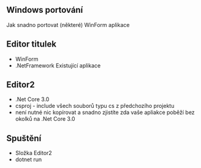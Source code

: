 Windows portování
---
Jak snadno portovat (některé) WinForm aplikace
## Editor titulek
* WinForm
* .NetFramework
Existující aplikace
## Editor2
* .Net Core 3.0
* csproj - include všech souborů typu cs z předchozího projektu
* není nutné nic kopírovat a snadno zjistíte zda vaše apliakce poběží bez okolků na .Net Core 3.0

## Spuštění
* Složka Editor2
* dotnet run